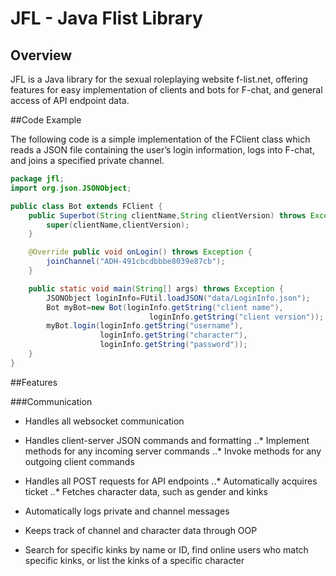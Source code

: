 # JFL - Java Flist Library

## Overview

JFL is a Java library for the sexual roleplaying website f-list.net, offering features for easy implementation of clients and bots for F-chat, and general access of API endpoint data.

##Code Example

The following code is a simple implementation of the FClient class which reads a JSON file containing the user’s login information, logs into F-chat, and joins a specified private channel.

```java
package jfl;
import org.json.JSONObject;

public class Bot extends FClient {
    public Superbot(String clientName,String clientVersion) throws Exception {
        super(clientName,clientVersion);
    }

    @Override public void onLogin() throws Exception {
        joinChannel("ADH-491cbcdbbbe8039e87cb");
    }

    public static void main(String[] args) throws Exception {
        JSONObject loginInfo=FUtil.loadJSON("data/LoginInfo.json");  
        Bot myBot=new Bot(loginInfo.getString("client name"),
                               loginInfo.getString("client version"));
        myBot.login(loginInfo.getString("username"),
                    loginInfo.getString("character"),
                    loginInfo.getString("password"));
    }
}
```

##Features 

###Communication
* Handles all websocket communication 
* Handles client-server JSON commands and formatting 
..* Implement methods for any incoming server commands
..* Invoke methods for any outgoing client commands

* Handles all POST requests for API endpoints
..* Automatically acquires ticket
..* Fetches character data, such as gender and kinks

* Automatically logs private and channel messages
* Keeps track of channel and character data through OOP
* Search for specific kinks by name or ID, find online users who match specific kinks, or list the kinks of a specific character
